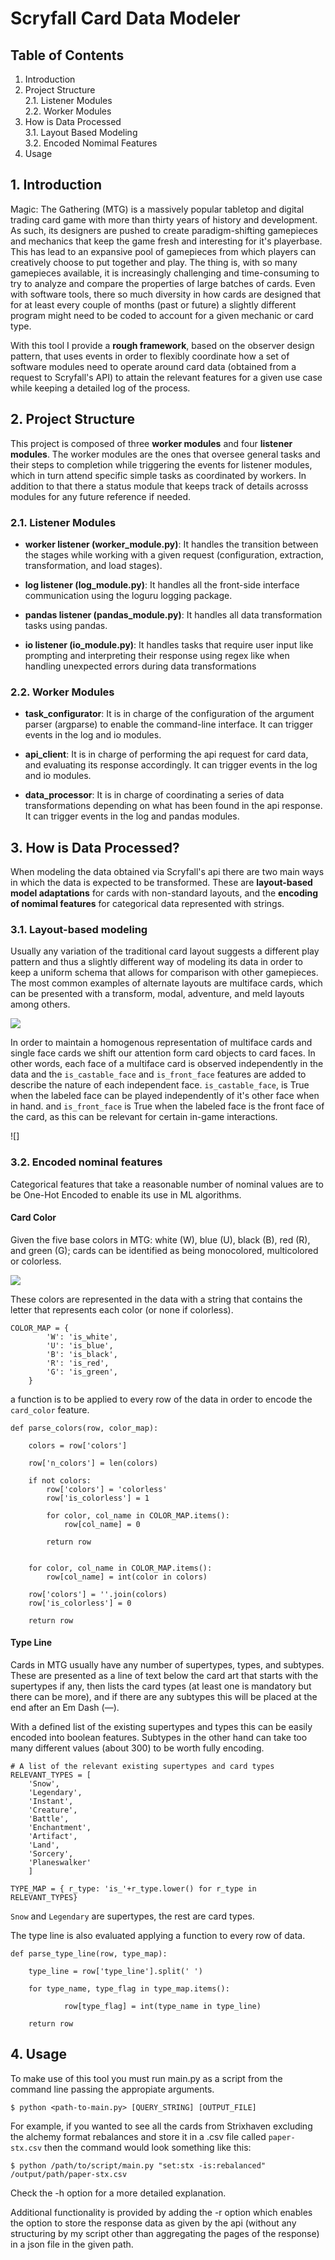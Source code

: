 # Scryfall Card Data Modeler

## Table of Contents
1. Introduction
2. Project Structure  
    2.1. Listener Modules  
    2.2. Worker Modules  
3. How is Data Processed    
    3.1. Layout Based Modeling   
    3.2. Encoded Nomimal Features  
4. Usage

## 1. Introduction

Magic: The Gathering (MTG) is a massively popular tabletop and digital trading card game with more than thirty years of history and development. As such, its designers are pushed to create paradigm-shifting gamepieces and mechanics that keep the game fresh and interesting for it's playerbase. This has lead to an expansive pool of gamepieces from which players can creatively choose to put together and play. The thing is, with so many gamepieces available, it is increasingly challenging and time-consuming to try to analyze and compare the properties of large batches of cards. Even with software tools, there so much diversity in how cards are designed that for at least every couple of months (past or future) a slightly different program might need to be coded to account for a given mechanic or card type.

With this tool I provide a **rough framework**, based on the observer design pattern, that uses events in order to flexibly coordinate how a set of software modules need to operate around card data (obtained from a request to Scryfall's API) to attain the relevant features for a given use case while keeping a detailed log of the process. 

## 2. Project Structure

This project is composed of three **worker modules** and four **listener modules**. The worker modules are the ones that oversee general tasks and their steps to completion while triggering the events for listener modules, which in turn attend specific simple tasks as coordinated by workers. In addition to that there a status module that keeps track of details acrosss modules for any future reference if needed.

### 2.1. Listener Modules

* **worker listener (worker_module.py)**: It handles the transition between the stages while working with a given request (configuration, extraction, transformation, and load stages).

* **log listener (log_module.py)**: It handles all the front-side interface communication using the loguru logging package.

* **pandas listener (pandas_module.py)**: It handles all data transformation tasks using pandas.

* **io listener (io_module.py)**: It handles tasks that require user input like prompting and interpreting their response using regex like when handling unexpected errors during data transformations

### 2.2. Worker Modules

* **task_configurator**: It is in charge of the configuration of the argument parser (argparse) to enable the command-line interface. It can trigger events in the log and io modules.

* **api_client**: It is in charge of performing the api request for card data, and evaluating its response accordingly. It can trigger events in the log and io modules.

* **data_processor**: It is in charge of coordinating a series of data transformations depending on what has been found in the api response. It can trigger events in the log and pandas modules.

## 3. How is Data Processed?
When modeling the data obtained via Scryfall's api there are two main ways in which the data is expected to be transformed. These are **layout-based model adaptations** for cards with non-standard layouts, and the **encoding of nomimal features** for categorical data represented with strings.

### 3.1. Layout-based modeling

Usually any variation of the traditional card layout suggests a different play pattern and thus a slightly different way of modeling its data in order to keep a uniform schema that allows for comparison with other gamepieces. The most common examples of alternate layouts are multiface cards, which can be presented with a transform, modal, adventure, and meld layouts among others. 

![](/readme-assets/layout-modeling-mock.jpg)

In order to maintain a homogenous representation of multiface cards and single face cards we shift our attention form card objects to card faces. In other words, each face of a multiface card is observed independently in the data and the `is_castable_face` and `is_front_face` features are added to describe the nature of each independent face. `is_castable_face`, is True when the labeled face can be played independently of it's other face when in hand. and `is_front_face` is True when the labeled face is the front face of the card, as this can be relevant for certain in-game interactions.

![]

### 3.2. Encoded nominal features

Categorical features that take a reasonable number of nominal values are to be One-Hot Encoded to enable its use in ML algorithms.

#### Card Color

Given the five base colors in MTG: white (W), blue (U), black (B), red (R), and green (G); cards can be identified as being monocolored, multicolored or colorless. 

![](/readme-assets/card-color-intro.jpg)

These colors are represented in the data with a string that contains the letter that represents each color (or none if colorless).

```
COLOR_MAP = {
        'W': 'is_white',
        'U': 'is_blue',
        'B': 'is_black',
        'R': 'is_red',
        'G': 'is_green',
    }
```

a function is to be applied to every row of the data in order to encode the `card_color` feature.

```
def parse_colors(row, color_map):
    
    colors = row['colors']
    
    row['n_colors'] = len(colors)
    
    if not colors:
        row['colors'] = 'colorless'
        row['is_colorless'] = 1

        for color, col_name in COLOR_MAP.items():
            row[col_name] = 0
            
        return row
    

    for color, col_name in COLOR_MAP.items():
        row[col_name] = int(color in colors)
    
    row['colors'] = ''.join(colors)
    row['is_colorless'] = 0

    return row
```

#### Type Line

Cards in MTG usually have any number of supertypes, types, and subtypes. These are presented as a line of text below the card art that starts with the supertypes if any, then  lists the card types (at least one is mandatory but there can be more), and if there are any subtypes this will be placed at the end after an Em Dash (—).

With a defined list of the existing supertypes and types this can be easily encoded into boolean features. Subtypes in the other hand can take too many different values (about 300) to be worth fully encoding.

```
# A list of the relevant existing supertypes and card types
RELEVANT_TYPES = [
    'Snow',
    'Legendary',
    'Instant',
    'Creature',
    'Battle',
    'Enchantment',
    'Artifact',
    'Land',
    'Sorcery',
    'Planeswalker'
    ]

TYPE_MAP = { r_type: 'is_'+r_type.lower() for r_type in RELEVANT_TYPES}
```
`Snow` and `Legendary` are supertypes, the rest are card types. 

The type line is also evaluated applying a function to every row of data.

```
def parse_type_line(row, type_map):
    
    type_line = row['type_line'].split(' ')
    
    for type_name, type_flag in type_map.items():
        
            row[type_flag] = int(type_name in type_line)
    
    return row

```
## 4. Usage

To make use of this tool you must run main.py as a script from the command line passing the appropiate arguments.

```
$ python <path-to-main.py> [QUERY_STRING] [OUTPUT_FILE]
```

For example, if you wanted to see all the cards from Strixhaven excluding the alchemy format rebalances and store it in a .csv file called `paper-stx.csv` then the command would look something like this:

```
$ python /path/to/script/main.py "set:stx -is:rebalanced" /output/path/paper-stx.csv
```

Check the -h option for a more detailed explanation.

Additional functionality is provided by adding the -r option which enables the option to store the response data as given by the api (without any structuring by my script other than aggregating the pages of the response) in a json file in the given path. 



